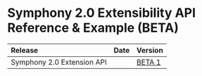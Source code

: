 # Symphony 2.0 Extensibility API Reference & Example \(BETA\)

| Release | Date | Version |
| :--- | :--- | :--- |
| Symphony 2.0 Extension API |  | [BETA 1](https://github.com/SymphonyPlatformSolutions/symphony-developers-documentation/tree/ab941ac1279620656f7440bd3c1d7bb2b130246f/symphony-2.0-beta/releases/sym20-0.0.1-BETA) |

